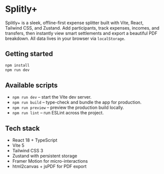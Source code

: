 # Splitly+

Splitly+ is a sleek, offline-first expense splitter built with Vite, React, Tailwind CSS, and Zustand. Add participants, track expenses, incomes, and transfers, then instantly view smart settlements and export a beautiful PDF breakdown. All data lives in your browser via `localStorage`.

## Getting started

```bash
npm install
npm run dev
```

## Available scripts

- `npm run dev` – start the Vite dev server.
- `npm run build` – type-check and bundle the app for production.
- `npm run preview` – preview the production build locally.
- `npm run lint` – run ESLint across the project.

## Tech stack

- React 18 + TypeScript
- Vite 5
- Tailwind CSS 3
- Zustand with persistent storage
- Framer Motion for micro-interactions
- html2canvas + jsPDF for PDF export
